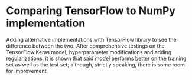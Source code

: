 # Comparing TensorFlow to NumPy implementation
Adding alternative implementations with TensorFlow library to see the difference between the two. After comprehensive testings on the TensorFlow.Keras model, hyperparameter modifications and adding regularizations, it is shown that said model performs better on the training set as well as the test set; although, strictly speaking, there is some room for improvement.
